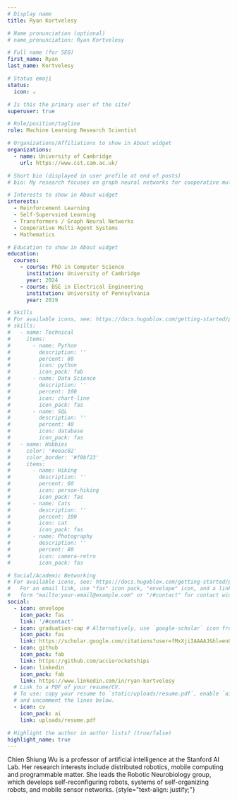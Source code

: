 ```yaml
---
# Display name
title: Ryan Kortvelesy

# Name pronunciation (optional)
# name_pronunciation: Ryan Kortvelesy

# Full name (for SEO)
first_name: Ryan
last_name: Kortvelesy

# Status emoji
status:
  icon: ☕️

# Is this the primary user of the site?
superuser: true

# Role/position/tagline
role: Machine Learning Research Scientist

# Organizations/Affiliations to show in About widget
organizations:
  - name: University of Cambridge
    url: https://www.cst.cam.ac.uk/

# Short bio (displayed in user profile at end of posts)
# bio: My research focuses on graph neural networks for cooperative multi-agent systems.

# Interests to show in About widget
interests:
  - Reinforcement Learning
  - Self-Supervsied Learning
  - Transformers / Graph Neural Networks
  - Cooperative Multi-Agent Systems
  - Mathematics

# Education to show in About widget
education:
  courses:
    - course: PhD in Computer Science
      institution: University of Cambridge
      year: 2024
    - course: BSE in Electrical Engineering
      institution: University of Pennsylvania
      year: 2019

# Skills
# For available icons, see: https://docs.hugoblox.com/getting-started/page-builder/#icons
# skills:
#   - name: Technical
#     items:
#       - name: Python
#         description: ''
#         percent: 80
#         icon: python
#         icon_pack: fab
#       - name: Data Science
#         description: ''
#         percent: 100
#         icon: chart-line
#         icon_pack: fas
#       - name: SQL
#         description: ''
#         percent: 40
#         icon: database
#         icon_pack: fas
#   - name: Hobbies
#     color: '#eeac02'
#     color_border: '#f0bf23'
#     items:
#       - name: Hiking
#         description: ''
#         percent: 60
#         icon: person-hiking
#         icon_pack: fas
#       - name: Cats
#         description: ''
#         percent: 100
#         icon: cat
#         icon_pack: fas
#       - name: Photography
#         description: ''
#         percent: 80
#         icon: camera-retro
#         icon_pack: fas

# Social/Academic Networking
# For available icons, see: https://docs.hugoblox.com/getting-started/page-builder/#icons
#   For an email link, use "fas" icon pack, "envelope" icon, and a link in the
#   form "mailto:your-email@example.com" or "/#contact" for contact widget.
social:
  - icon: envelope
    icon_pack: fas
    link: '/#contact'
  - icon: graduation-cap # Alternatively, use `google-scholar` icon from `ai` icon pack
    icon_pack: fas
    link: https://scholar.google.com/citations?user=fMxXjiIAAAAJ&hl=en&authuser=1
  - icon: github
    icon_pack: fab
    link: https://github.com/acciorocketships
  - icon: linkedin
    icon_pack: fab
    link: https://www.linkedin.com/in/ryan-kortvelesy
  # Link to a PDF of your resume/CV.
  # To use: copy your resume to `static/uploads/resume.pdf`, enable `ai` icons in `params.yaml`,
  # and uncomment the lines below.
  - icon: cv
    icon_pack: ai
    link: uploads/resume.pdf

# Highlight the author in author lists? (true/false)
highlight_name: true
---
```


Chien Shiung Wu is a professor of artificial intelligence at the Stanford AI Lab. Her research interests include distributed robotics, mobile computing and programmable matter. She leads the Robotic Neurobiology group, which develops self-reconfiguring robots, systems of self-organizing robots, and mobile sensor networks.
{style="text-align: justify;"}
